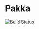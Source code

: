 # Pakka
[![Build Status](https://travis-ci.org/kangasta/pakka.svg?branch=master)](https://travis-ci.org/kangasta/pakka)
